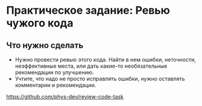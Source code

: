 # Практическое задание: Ревью чужого кода


## Что нужно сделать

- Нужно провести ревью этого кода. Найти в нем ошибки, неточности, неэффективные места, или дать какие-то необязательные рекомендации по улучшению.
- Учтите, что надо не просто исправлять ошибки, нужно оставлять комментарии и рекомендации.

https://github.com/phys-dev/review-code-task